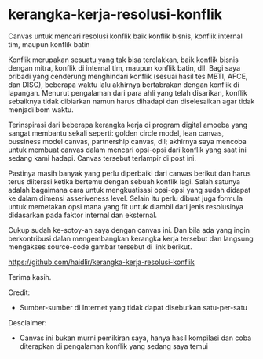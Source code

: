 # kerangka-kerja-resolusi-konflik
Canvas untuk mencari resolusi konflik baik konflik bisnis, konflik internal tim, maupun konflik batin

Konflik merupakan sesuatu yang tak bisa terelakkan, baik konflik bisnis dengan mitra, konflik di internal tim, maupun konflik batin, dll. Bagi saya pribadi yang cenderung menghindari konflik (sesuai hasil tes MBTI, AFCE, dan DISC), beberapa waktu lalu akhirnya bertabrakan dengan konflik di lapangan. Menurut pengalaman dari para ahli yang telah disarikan, konflik sebaiknya tidak dibiarkan namun harus dihadapi dan diselesaikan agar tidak menjadi bom waktu.

Terinspirasi dari beberapa kerangka kerja di program digital amoeba yang sangat membantu sekali seperti: golden circle model, lean canvas, bussiness model canvas, partnership canvas, dll; akhirnya saya mencoba untuk membuat canvas dalam mencari opsi-opsi dari konflik yang saat ini sedang kami hadapi. Canvas tersebut terlampir di post ini.

Pastinya masih banyak yang perlu diperbaiki dari canvas berikut dan harus terus diiterasi ketika bertemu dengan sebuah konflik lagi. Salah satunya adalah bagaimana cara untuk mengkuatisasi opsi-opsi yang sudah didapat ke dalam dimensi asseriveness level. Selain itu perlu dibuat juga formula untuk memetakan opsi mana yang fit untuk diambil dari jenis resolusinya didasarkan pada faktor internal dan eksternal.

Cukup sudah ke-sotoy-an saya dengan canvas ini. Dan bila ada yang ingin berkontribusi dalan mengembangkan kerangka kerja tersebut dan langsung mengakses source-code gambar tersebut di link berikut.

https://github.com/haidlir/kerangka-kerja-resolusi-konflik

Terima kasih.

Credit:
- Sumber-sumber di Internet yang tidak dapat disebutkan satu-per-satu

Desclaimer:
- Canvas ini bukan murni pemikiran saya, hanya hasil kompilasi dan coba diterapkan di pengalaman konflik yang sedang saya temui
